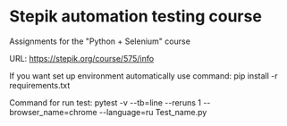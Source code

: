 # Stepik automation testing course
 Assignments for the "Python + Selenium" course

URL: https://stepik.org/course/575/info

If you want set up environment automatically use command: pip install -r requirements.txt

Command for run test: pytest -v --tb=line --reruns 1 --browser_name=chrome --language=ru Test_name.py
